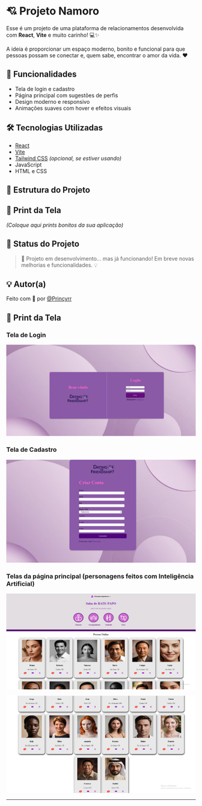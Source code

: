 # 💘 Projeto Namoro

Esse é um projeto de uma plataforma de relacionamentos desenvolvida com **React**, **Vite** e muito carinho! 💻✨

A ideia é proporcionar um espaço moderno, bonito e funcional para que pessoas possam se conectar e, quem sabe, encontrar o amor da vida. ❤️

## 🚀 Funcionalidades

- Tela de login e cadastro
- Página principal com sugestões de perfis
- Design moderno e responsivo
- Animações suaves com hover e efeitos visuais

## 🛠️ Tecnologias Utilizadas

- [React](https://reactjs.org/)
- [Vite](https://vitejs.dev/)
- [Tailwind CSS](https://tailwindcss.com/) *(opcional, se estiver usando)*
- JavaScript
- HTML e CSS

## 📁 Estrutura do Projeto

## 📸 Print da Tela

*(Coloque aqui prints bonitos da sua aplicação)*

## 📌 Status do Projeto

> 🚧 Projeto em desenvolvimento... mas já funcionando! Em breve novas melhorias e funcionalidades. 💡

## 💡 Autor(a)

Feito com 💜 por [@Princyrr](https://github.com/Princyrr)



## 📸 Print da Tela

### Tela de Login
![Print da tela](public/img/telalogin.png)

### Tela de Cadastro
![Print da tela de cadastro](public/img/telacadastro.png)

### Telas da página principal (personagens feitos com Inteligência Artificial)
![Print da tela principal](public/img/telaprincipal.png)

![Print da tela principal 2](public/img/telaprincipal2.png)

---

